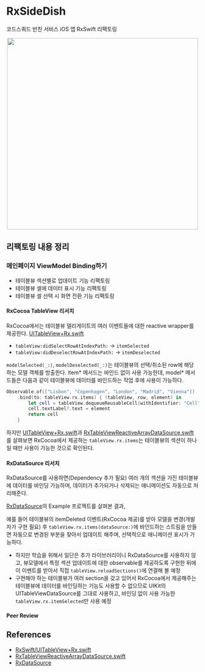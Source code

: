 # RxSideDish

코드스쿼드 반찬 서비스 iOS 앱 RxSwift 리팩토링

<p align="center"><img width=500 src="demo.gif"></p>

## 리팩토링 내용 정리

### 메인페이지 ViewModel Binding하기

- 테이블뷰 섹션별로 업데이트 기능 리팩토링
- 테이블뷰 셀에 데이터 표시 기능 리팩토링
- 테이블뷰 셀 선택 시 화면 전환 기능 리팩토링

#### RxCocoa TableView 리서치

RxCocoa에서는 테이블뷰 델리게이트의 여러 이벤트들에 대한 reactive wrapper를 제공한다. [UITableView+Rx.swift][UITableView+Rx]

- `tableView:didSelectRowAtIndexPath:` → `itemSelected`
- `tableView:didDeselectRowAtIndexPath:` → `itemDeselected`

`modelSelected(_:)`, `modelDeselected(_:)`는 테이블뷰의 선택/취소된 row에 해당하는 모델 객체를 방출한다. item* 메서드는 바인드 없이 사용 가능한데, model* 메서드들은 다음과 같이 테이블뷰에 데이터를 바인드하는 작업 후에 사용이 가능하다.

```swift
Observable.of(["Lisbon", "Copenhagen", "London", "Madrid", "Vienna"])
    .bind(to: tableView.rx.items) { (tableView, row, element) in
        let cell = tableView.dequeueReusableCell(withIdentifier: "Cell")!
        cell.textLabel?.text = element
        return cell
    }
```

하지만 [UITableView+Rx.swift][UITableView+Rx]과 [RxTableViewReactiveArrayDataSource.swift][RxTableViewReactiveArrayDataSource]를 살펴보면 RxCocoa에서 제공하는 `tableView.rx.items`는 테이블뷰의 섹션이 하나일 때만 사용이 가능한 것으로 확인된다.

#### RxDataSource 리서치

RxDataSource를 사용하면(Dependency 추가 필요) 여러 개의 섹션을 가진 테이블뷰에 데이터를 바인딩 가능하며, 데이터가 추가되거나 삭제되는 애니메이션도 자동으로 처리해준다.

[RxDataSource][RxDataSource]의 Example 프로젝트를 살펴본 결과,

예를 들어 테이블뷰의 itemDeleted 이벤트(RxCocoa 제공)를 받아 모델을 변경(개발자가 구현 필요) 후 `tableView.rx.items(dataSource:)`에 바인드하는 스트림을 만들면 자동으로 변경된 부분을 찾아서 업데이트 해주며, 선택적으로 애니메이션 표시가 가능하다.

- 하지만 학습을 위해서 일단은 추가 라이브러리이니 RxDataSource를 사용하지 않고, 뷰모델에서 특정 섹션 업데이트에 대한 observable를 제공하도록 구현한 뒤에 이 이벤트를 받아서 직접 `tableView.reloadSections()`에 연결해 볼 예정
- 구현해야 하는 테이블뷰가 여러 section을 갖고 있어서 RxCocoa에서 제공해주는 테이블뷰에 데이터를 바인딩하는 기능도 사용할 수 없으므로 UIKit의 UITableViewDataSource를 그대로 사용하고, 바인딩 없이 사용 가능한 `tableView.rx.itemSelected`만 사용 예정

#### Peer Review





## References

- [RxSwift/UITableView+Rx.swift][uitableview+rx]
- [RxTableViewReactiveArrayDataSource.swift][RxTableViewReactiveArrayDataSource]
- [RxDataSource][RxDataSource]

[UITableView+Rx]: https://github.com/ReactiveX/RxSwift/blob/master/RxCocoa/iOS/UITableView%2BRx.swift
[RxDataSource]: https://github.com/RxSwiftCommunity/RxDataSources
[RxTableViewReactiveArrayDataSource]: https://github.com/ReactiveX/RxSwift/blob/master/RxCocoa/iOS/DataSources/RxTableViewReactiveArrayDataSource.swift

